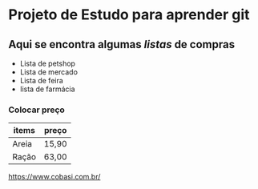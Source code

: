 # Projeto de Estudo para aprender git

## Aqui se encontra algumas *listas* de compras
* Lista de petshop
* Lista de mercado
* Lista de feira
* lista de farmácia

### Colocar preço

items | preço
------|-------
Areia | 15,90
Ração | 63,00

<https://www.cobasi.com.br/>

